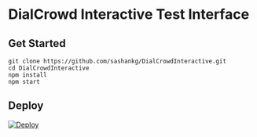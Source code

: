 # DialCrowd Interactive Test Interface

## Get Started
```
git clone https://github.com/sashankg/DialCrowdInteractive.git
cd DialCrowdInteractive
npm install
npm start
```

## Deploy
[![Deploy](https://www.herokucdn.com/deploy/button.svg)](https://heroku.com/deploy?template=https://github.com/sashankg/DialCrowdInteractive/)
